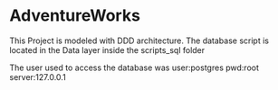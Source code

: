 # AdventureWorks

This Project is modeled with DDD architecture.
The database script is located in the Data layer inside the scripts_sql folder

The user used to access the database was
user:postgres
pwd:root
server:127.0.0.1
